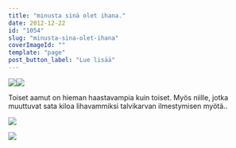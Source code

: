 ```yaml
---
title: "minusta sinä olet ihana."
date: 2012-12-22
id: "1054"
slug: "minusta-sina-olet-ihana"
coverImageId: ""
template: "page"
post_button_label: "Lue lisää"
---
```


[![](/images/22.12.002.JPG)](http://1.bp.blogspot.com/-Q8qYouZQFvM/UNV7B2397fI/AAAAAAAAD9M/rTo232DqsjM/s1600/22.12.002.JPG)[![](/images/22.12.003.JPG)](http://2.bp.blogspot.com/-UklYjeudK9o/UNV7Cx3WcLI/AAAAAAAAD9U/Bw1mpbh1FgI/s1600/22.12.003.JPG)

Toiset aamut on hieman haastavampia kuin toiset. Myös niille, jotka muuttuvat sata kiloa lihavammiksi talvikarvan ilmestymisen myötä..

[![](/images/22.12.004.JPG)](http://3.bp.blogspot.com/-wo1brRaHcZU/UNV7D4owxiI/AAAAAAAAD9Y/-fxcYqPDEcM/s1600/22.12.004.JPG)

[![](/images/ak.jpg)](http://4.bp.blogspot.com/-TB8cMTO6uag/UNV7cIjIHPI/AAAAAAAAD90/SdT7zpCzy6M/s1600/ak.jpg)
